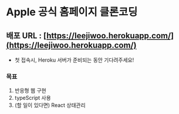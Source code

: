 # Apple 공식 홈페이지 클론코딩

## 배포 URL : [https://leejiwoo.herokuapp.com/](https://leejiwoo.herokuapp.com/)
- 첫 접속시, Heroku 서버가 준비되는 동안 기다려주세요!

### 목표
1. 반응형 웹 구현
2. typeScript 사용
3. (할 일이 있다면) React 상태관리
